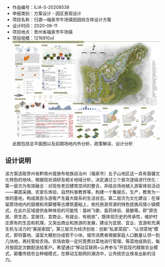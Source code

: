 - 作品编号：ILIA-S-20208538
- 申报类别：方案设计 - 园区景观设计
- 项目名称：归源—福泉市牛场镇田园综合体设计方案
- 设计时间：2020-06-11
- 项目地点：贵州省福泉市牛场镇
- 项目规模：1216910㎡
![1.总平面图、分析图](./kkk.jpg)
此图包括总平面图以及前期场地内外分析、政策解读、设计分析
## 设计说明
该方案选取贵州省黔南州苗族布依族自治州（福泉市）五子山地区这一具有苗疆文化特色的地块，根据现状调研及相关地域分析，决定通过三个层次逐级进行优化：第一层次为有效融合：对现有老旧建筑空间的整合，并结合场地植入游客体验活动——果蔬采摘、农家乐体验、自然科普教育等，构建一个集娱乐，生产，教育为一体的基地，构成居民与游客产生最大联系的生活状态。第二层次为文化建设：在保留原场地内的鼓楼和吊脚楼等古建筑基础上，依托旅游资源的特色民族风情小镇模式，在此片区域提供各种体验的可能性：苗岭飞歌、苗药体验、苗酿等。即“原住民、原生态，宜居住、宜商业，有就业、有税收”，既体现历史的传承性，维护村庄原有的生态和机理，又突出商业和旅游的发展，建设为宜居、宜业、宜游和充满生机与活力的“美丽家园”。第三层次为经济创收：创新“私家菜园”、“认领菜地”模式，即将露地、温室大棚划分成若干小块，城市消费者根据家庭人口数量认领一到几块地，再托管给农场。农场收取一定托管费对菜地进行管理，等菜地成熟后，每月按固定次数配送给客户。希望通过“移动互联网+认养参与”开启现代精致农业模式，颠覆传统农业种植模式，在移动互联网的潮流中，让传统农业焕发出新的活力。